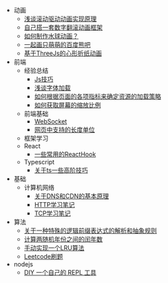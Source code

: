 
- 动画
  - [浅谈滚动驱动动画实现原理](/docs/front_end/animation/scroll_animation/2021-03-26-scroll-animation.md)
  - [自己搭一套数字翻滚动画框架](/docs/front_end/animation/roll_money/2020-12-29-roll-money.md)
  - [如何制作水球动画？](/docs/front_end/animation/water_bubble/2016-11-13-water-bubble.md)
  - [一起画只萌萌的百度熊吧](/docs/front_end/animation/2017-2-16-baidu-bear.md)
  - [基于ThreeJs的心形折纸动画](/docs/front_end/animation/heart_animation/2018-09-08-heart-animation.md)
- 前端
  - 经验总结
    - [Js技巧](/docs/front_end/summery_of_experience/2021-04-21-js-cheat-sheet.md)
    - [浅谈字体加载](/docs/front_end/summery_of_experience/font_load/2021-05-23-font-load.md)
    - [如何根据页面的各项指标来确定资源的加载策略](/docs/front_end/summery_of_experience/2021-07-27-page-status-record.md)
    - [如何获取屏幕的缩放比例](/docs/front_end/summery_of_experience/2017-7-18-how-get-dpr.md)
  - 前端基础
    - [WebSocket](/docs/front_end/base/websocket/2015-10-11-websocket.md)
    - [网页中支持的长度单位](/docs/front_end/base/2015-10-28-unit.md)
  - 框架学习
  - React
    - [一些常用的ReactHook](/docs/front_end/react/2021-02-03-hooks.md)
  - Typescript
    - [关于ts一些高阶技巧](/docs/front_end/typescript/2020-08-03-ts.md)
- 基础
  - 计算机网络
    - [关于DNS和CDN的基本原理](/docs/base/computer_network/2018-05-23-dns-cdn.md)
    - [HTTP学习笔记](/docs/base/computer_network/2020-04-23-learn-http.md)
    - [TCP学习笔记](/docs/base/computer_network/2020-04-25-tcp.md)
- 算法
  - [关于一种特殊的逻辑前缀表达式的解析和抽象规则](/docs/algorithm/logic_tree/2019-11-22-logic-tree.md)
  - [计算两随机年份之间的闰年数](/docs/algorithm/2016-3-30-leapYearNum.md)
  - [手动实现一个LRU算法](/docs/algorithm/2020-04-25-lru.md)
  - [Leetcode刷题](/docs/algorithm/2019-11-19-leetcode-rush.md)
- nodejs
  - [DIY 一个自己的 REPL 工具](/docs/nodejs/2016-09-02-how-diy-repl.md)